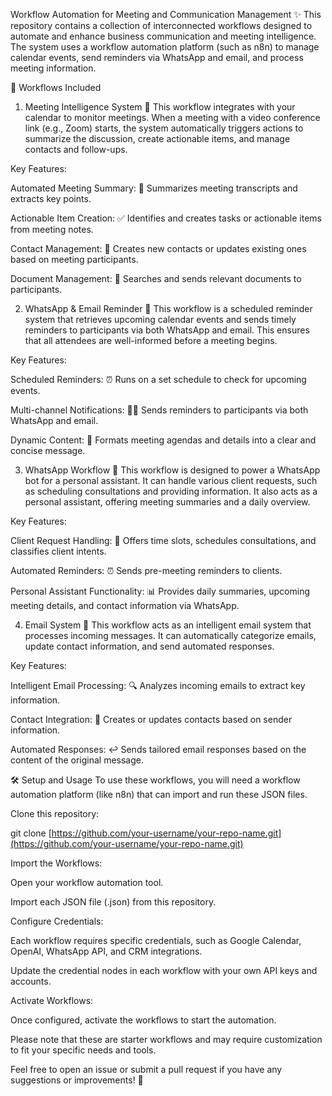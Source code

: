 Workflow Automation for Meeting and Communication Management ✨
This repository contains a collection of interconnected workflows designed to automate and enhance business communication and meeting intelligence. The system uses a workflow automation platform (such as n8n) to manage calendar events, send reminders via WhatsApp and email, and process meeting information.

🚀 Workflows Included
1. Meeting Intelligence System 🧠
This workflow integrates with your calendar to monitor meetings. When a meeting with a video conference link (e.g., Zoom) starts, the system automatically triggers actions to summarize the discussion, create actionable items, and manage contacts and follow-ups.

Key Features:

Automated Meeting Summary: 📝 Summarizes meeting transcripts and extracts key points.

Actionable Item Creation: ✅ Identifies and creates tasks or actionable items from meeting notes.

Contact Management: 🤝 Creates new contacts or updates existing ones based on meeting participants.

Document Management: 📂 Searches and sends relevant documents to participants.

2. WhatsApp & Email Reminder 🔔
This workflow is a scheduled reminder system that retrieves upcoming calendar events and sends timely reminders to participants via both WhatsApp and email. This ensures that all attendees are well-informed before a meeting begins.

Key Features:

Scheduled Reminders: ⏰ Runs on a set schedule to check for upcoming events.

Multi-channel Notifications: 📱📧 Sends reminders to participants via both WhatsApp and email.

Dynamic Content: 💬 Formats meeting agendas and details into a clear and concise message.

3. WhatsApp Workflow 🤖
This workflow is designed to power a WhatsApp bot for a personal assistant. It can handle various client requests, such as scheduling consultations and providing information. It also acts as a personal assistant, offering meeting summaries and a daily overview.

Key Features:

Client Request Handling: 📅 Offers time slots, schedules consultations, and classifies client intents.

Automated Reminders: ⏰ Sends pre-meeting reminders to clients.

Personal Assistant Functionality: 📊 Provides daily summaries, upcoming meeting details, and contact information via WhatsApp.

4. Email System 📧
This workflow acts as an intelligent email system that processes incoming messages. It can automatically categorize emails, update contact information, and send automated responses.

Key Features:

Intelligent Email Processing: 🔍 Analyzes incoming emails to extract key information.

Contact Integration: 🔖 Creates or updates contacts based on sender information.

Automated Responses: ↩️ Sends tailored email responses based on the content of the original message.

🛠️ Setup and Usage
To use these workflows, you will need a workflow automation platform (like n8n) that can import and run these JSON files.

Clone this repository:

git clone [https://github.com/your-username/your-repo-name.git](https://github.com/your-username/your-repo-name.git)

Import the Workflows:

Open your workflow automation tool.

Import each JSON file (.json) from this repository.

Configure Credentials:

Each workflow requires specific credentials, such as Google Calendar, OpenAI, WhatsApp API, and CRM integrations.

Update the credential nodes in each workflow with your own API keys and accounts.

Activate Workflows:

Once configured, activate the workflows to start the automation.

Please note that these are starter workflows and may require customization to fit your specific needs and tools.

Feel free to open an issue or submit a pull request if you have any suggestions or improvements! 🤝
